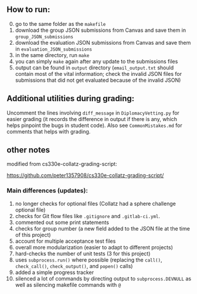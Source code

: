 ## How to run:

0. go to the same folder as the `makefile`
1. download the group JSON submissions from Canvas and save them in `group_JSON_submissions`
2. download the evaluation JSON submissions from Canvas and save them in `evaluation_JSON_submissions`
3. in the same directory, run `make`
4. you can simply `make` again after any update to the submissions files
5. output can be found in `output` directory (`email_output.txt` should contain most of the vital information; check the invalid JSON files for submissions that did not get evaluated because of the invalid JSON)

## Additional utilities during grading:

Uncomment the lines involving `diff_message` in `DiplomacyVetting.py` for easier grading (it records the difference in output if there is any, which helps pinpoint the bugs in student code). Also see `CommonMistakes.md` for comments that helps with grading.

## other notes

modified from cs330e-collatz-grading-script:

https://github.com/peter1357908/cs330e-collatz-grading-script/

### Main differences (updates):
1. no longer checks for optional files (Collatz had a sphere challenge optional file)
2. checks for Git flow files like `.gitignore` and `.gitlab-ci.yml`.
3. commented out some print statements
4. checks for group number (a new field added to the JSON file at the time of this project)
5. account for multiple acceptance test files
6. overall more modularization (easier to adapt to different projects)
7. hard-checks the number of unit tests (3 for this project)
8. uses `subprocess.run()` where possible (replacing the `call()`, `check_call()`, `check_output()`, and `popen()` calls)
9. added a simple progress tracker
10. silenced a lot of commands by directing output to `subprocess.DEVNULL` as well as silencing makefile commands with `@`

